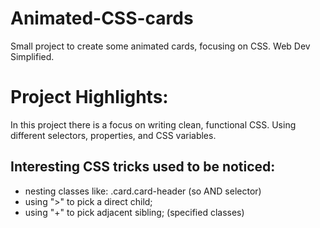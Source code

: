 # Animated-CSS-cards

Small project to create some animated cards, focusing on CSS. Web Dev Simplified.

# Project Highlights:

In this project there is a focus on writing clean, functional CSS. Using different selectors, properties, and CSS variables.

## Interesting CSS tricks used to be noticed:

- nesting classes like: .card.card-header (so AND selector)
- using ">" to pick a direct child;
- using "+" to pick adjacent sibling; (specified classes)
